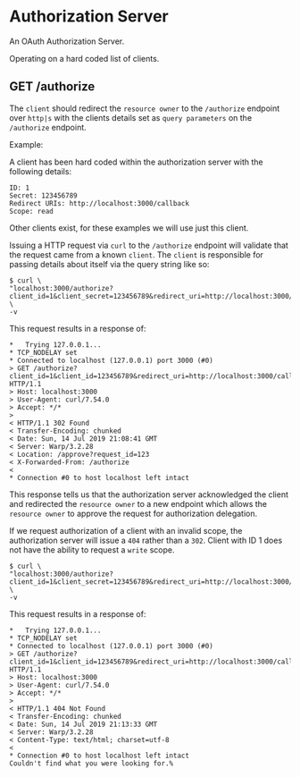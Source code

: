 # Authorization Server

An OAuth Authorization Server.

Operating on a hard coded list of clients.

## GET /authorize

The `client` should redirect the `resource owner` to the `/authorize` endpoint over `http|s` with the clients details set as `query parameters` on the `/authorize` endpoint.

Example:

A client has been hard coded within the authorization server with the following details:

```
ID: 1
Secret: 123456789
Redirect URIs: http://localhost:3000/callback
Scope: read
```

Other clients exist, for these examples we will use just this client.

Issuing a HTTP request via `curl` to the `/authorize` endpoint will validate that the request came from a known `client`. The `client` is responsible for passing details about itself via the query string like so:

```
$ curl \
"localhost:3000/authorize?client_id=1&client_secret=123456789&redirect_uri=http://localhost:3000/callback&scope=read" \
-v
```

This request results in a response of:

```
*   Trying 127.0.0.1...
* TCP_NODELAY set
* Connected to localhost (127.0.0.1) port 3000 (#0)
> GET /authorize?client_id=1&client_id=123456789&redirect_uri=http://localhost:3000/callback&scope=read HTTP/1.1
> Host: localhost:3000
> User-Agent: curl/7.54.0
> Accept: */*
> 
< HTTP/1.1 302 Found
< Transfer-Encoding: chunked
< Date: Sun, 14 Jul 2019 21:08:41 GMT
< Server: Warp/3.2.28
< Location: /approve?request_id=123
< X-Forwarded-From: /authorize
< 
* Connection #0 to host localhost left intact
```

This response tells us that the authorization server acknowledged the client and redirected the `resource owner` to a new endpoint which allows the `resource owner` to approve the request for authorization delegation.

If we request authorization of a client with an invalid scope, the authorization server will issue a `404` rather than a `302`. Client with ID 1 does not have the ability to request a `write` scope.

```
$ curl \
"localhost:3000/authorize?client_id=1&client_secret=123456789&redirect_uri=http://localhost:3000/callback&scope=write" \
-v
```

This request results in a response of:

```
*   Trying 127.0.0.1...
* TCP_NODELAY set
* Connected to localhost (127.0.0.1) port 3000 (#0)
> GET /authorize?client_id=1&client_id=123456789&redirect_uri=http://localhost:3000/callback&scope=write HTTP/1.1
> Host: localhost:3000
> User-Agent: curl/7.54.0
> Accept: */*
> 
< HTTP/1.1 404 Not Found
< Transfer-Encoding: chunked
< Date: Sun, 14 Jul 2019 21:13:33 GMT
< Server: Warp/3.2.28
< Content-Type: text/html; charset=utf-8
< 
* Connection #0 to host localhost left intact
Couldn't find what you were looking for.%  
```